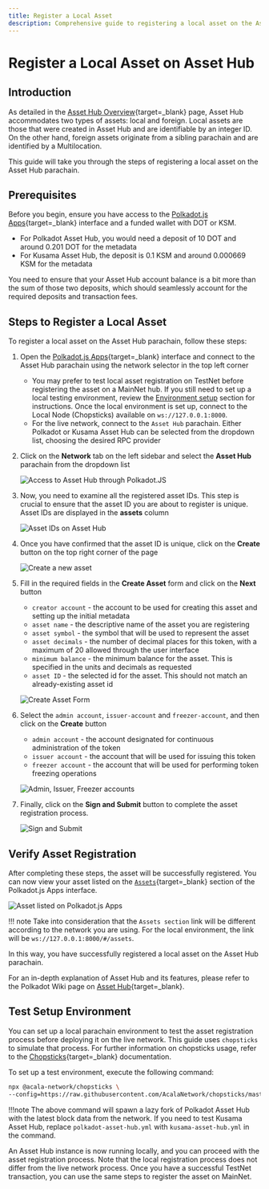```yaml
---
title: Register a Local Asset
description: Comprehensive guide to registering a local asset on the Asset Hub system parachain, including step-by-step instructions.
---
```


# Register a Local Asset on Asset Hub

## Introduction

As detailed in the [Asset Hub Overview](./overview.md#local-assets){target=\_blank} page, Asset Hub accommodates two types of assets: local and foreign. Local assets are those that were created in Asset Hub and are identifiable by an integer ID. On the other hand, foreign assets originate from a sibling parachain and are identified by a Multilocation.

This guide will take you through the steps of registering a local asset on the Asset Hub parachain.

## Prerequisites

Before you begin, ensure you have access to the [Polkadot.js Apps](https://polkadot.js.org/apps/){target=\_blank} interface and a funded wallet with DOT or KSM.

- For Polkadot Asset Hub, you would need a deposit of 10 DOT and around 0.201 DOT for the metadata
- For Kusama Asset Hub, the deposit is 0.1 KSM and around 0.000669 KSM for the metadata

You need to ensure that your Asset Hub account balance is a bit more than the sum of those two deposits, which should seamlessly account for the required deposits and transaction fees.

## Steps to Register a Local Asset

To register a local asset on the Asset Hub parachain, follow these steps:

1. Open the [Polkadot.js Apps](https://polkadot.js.org/apps/){target=\_blank} interface and connect to the Asset Hub parachain using the network selector in the top left corner 
      - You may prefer to test local asset registration on TestNet before registering the asset on a MainNet hub. If you still need to set up a local testing environment, review the [Environment setup](#environment-setup) section for instructions. Once the local environment is set up, connect to the Local Node (Chopsticks) available on `ws://127.0.0.1:8000`. 
      - For the live network, connect to the `Asset Hub` parachain. Either Polkadot or Kusama Asset Hub can be selected from the dropdown list, choosing the desired RPC provider
    
4. Click on the **Network** tab on the left sidebar and select the **Asset Hub** parachain from the dropdown list
 
      ![Access to Asset Hub through Polkadot.JS](/polkadot-ecosystem-docs-draft/images/building-on-polkadot/parachains/asset-hub/registering-a-local-asset/registering-a-local-asset-1.webp) 

5. Now, you need to examine all the registered asset IDs. This step is crucial to ensure that the asset ID you are about to register is unique. Asset IDs are displayed in the **assets** column

      ![Asset IDs on Asset Hub](/polkadot-ecosystem-docs-draft/images/building-on-polkadot/parachains/asset-hub/registering-a-local-asset/registering-a-local-asset-2.webp)

6. Once you have confirmed that the asset ID is unique, click on the **Create** button on the top right corner of the page
   
      ![Create a new asset](/polkadot-ecosystem-docs-draft/images/building-on-polkadot/parachains/asset-hub/registering-a-local-asset/registering-a-local-asset-3.webp)

7. Fill in the required fields in the **Create Asset** form and click on the **Next** button
   
    - `creator account` - the account to be used for creating this asset and setting up the initial metadata
    - `asset name` - the descriptive name of the asset you are registering
    - `asset symbol` - the symbol that will be used to represent the asset
    - `asset decimals` - the number of decimal places for this token, with a maximum of 20 allowed through the user interface
    - `minimum balance` - the minimum balance for the asset. This is specified in the units and decimals as requested
    - `asset ID` - the selected id for the asset. This should not match an already-existing asset id
 
    ![Create Asset Form](/polkadot-ecosystem-docs-draft/images/building-on-polkadot/parachains/asset-hub/registering-a-local-asset/registering-a-local-asset-4.webp)

8. Select the `admin account`, `issuer-account` and `freezer-account`, and then click on the **Create** button

    - `admin account` - the account designated for continuous administration of the token      
    - `issuer account` - the account that will be used for issuing this token
    - `freezer account` - the account that will be used for performing token freezing operations

    ![Admin, Issuer, Freezer accounts](/polkadot-ecosystem-docs-draft/images/building-on-polkadot/parachains/asset-hub/registering-a-local-asset/registering-a-local-asset-5.webp)

9. Finally, click on the **Sign and Submit** button to complete the asset registration process.

    ![Sign and Submit](/polkadot-ecosystem-docs-draft/images/building-on-polkadot/parachains/asset-hub/registering-a-local-asset/registering-a-local-asset-6.webp)

## Verify Asset Registration

After completing these steps, the asset will be successfully registered. You can now view your asset listed on the [`Assets`](https://polkadot.js.org/apps/?rpc=wss%3A%2F%2Fasset-hub-polkadot-rpc.dwellir.com#/assets){target=\_blank} section of the Polkadot.js Apps interface.
      
![Asset listed on Polkadot.js Apps](/polkadot-ecosystem-docs-draft/images/building-on-polkadot/parachains/asset-hub/registering-a-local-asset/registering-a-local-asset-7.webp)

!!! note
    Take into consideration that the `Assets section` link will be different according to the network you are using. For the local environment, the link will be `ws://127.0.0.1:8000/#/assets`.

In this way, you have successfully registered a local asset on the Asset Hub parachain.

For an in-depth explanation of Asset Hub and its features, please refer to the Polkadot Wiki page on [Asset Hub](https://wiki.polkadot.network/docs/learn-assets){target=\_blank}.

## Test Setup Environment

You can set up a local parachain environment to test the asset registration process before deploying it on the live network. This guide uses `chopsticks` to simulate that process. For further information on chopsticks usage, refer to the [Chopsticks](../../../dev-tools/chopsticks/overview.md){target=\_blank} documentation.

To set up a test environment, execute the following command:

```bash
npx @acala-network/chopsticks \
--config=https://raw.githubusercontent.com/AcalaNetwork/chopsticks/master/configs/polkadot-asset-hub.yml
```

!!!note 
    The above command will spawn a lazy fork of Polkadot Asset Hub with the latest block data from the network. If you need to test Kusama Asset Hub, replace `polkadot-asset-hub.yml` with `kusama-asset-hub.yml` in the command.

An Asset Hub instance is now running locally, and you can proceed with the asset registration process. Note that the local registration process does not differ from the live network process. Once you have a successful TestNet transaction, you can use the same steps to register the asset on MainNet.
